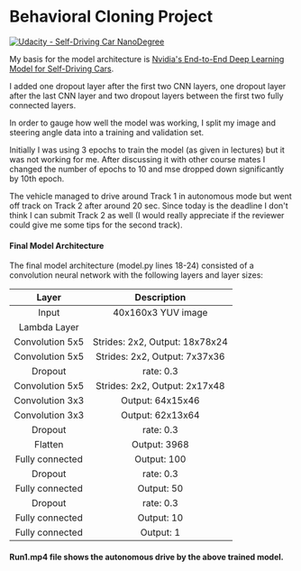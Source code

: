 # Behavioral Cloning Project

[![Udacity - Self-Driving Car NanoDegree](https://s3.amazonaws.com/udacity-sdc/github/shield-carnd.svg)](http://www.udacity.com/drive)

My basis for the model architecture is [Nvidia's End-to-End Deep Learning Model for Self-Driving Cars](https://devblogs.nvidia.com/parallelforall/deep-learning-self-driving-cars/).

I added one dropout layer after the first two CNN layers, one dropout layer after the last CNN layer and two dropout layers between the first two fully connected layers.

In order to gauge how well the model was working, I split my image and steering angle data into a training and validation set. 

Initially I was using 3 epochs to train the model (as given in lectures) but it was not working for me. After discussing it with other course mates I changed the number of epochs to 10 and mse dropped down significantly by 10th epoch. 

The vehicle managed to drive around Track 1 in autonomous mode but went off track on Track 2 after around 20 sec. Since today is the deadline I don't think I can submit Track 2 as well (I would really appreciate if the reviewer could give me some tips for the second track).

#### Final Model Architecture

The final model architecture (model.py lines 18-24) consisted of a convolution neural network with the following layers and layer sizes:

| Layer         		|     Description	        					| 
|:---------------------:|:---------------------------------------------:| 
| Input         		| 40x160x3 YUV image   					    	| 
| Lambda Layer        	|                         						| 
| Convolution 5x5     	| Strides: 2x2, Output: 18x78x24              	|
| Convolution 5x5     	| Strides: 2x2, Output: 7x37x36               	|
| Dropout            	| rate: 0.3                                   	|
| Convolution 5x5     	| Strides: 2x2, Output: 2x17x48               	|
| Convolution 3x3     	| Output: 64x15x46                             	|
| Convolution 3x3     	| Output: 62x13x64                            	|
| Dropout            	| rate: 0.3                                   	|
| Flatten       		| Output: 3968     		                    	|
| Fully connected		| Output: 100                        			|
| Dropout            	| rate: 0.3                                   	|
| Fully connected		| Output: 50                          			|
| Dropout            	| rate: 0.3                                   	|
| Fully connected		| Output: 10                          			|
| Fully connected		| Output: 1                          			|

#### Run1.mp4 file shows the autonomous drive by the above trained model.
